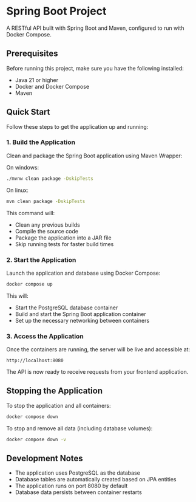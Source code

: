 # Spring Boot Project

A RESTful API built with Spring Boot and Maven, configured to run with Docker Compose.

## Prerequisites

Before running this project, make sure you have the following installed:

- Java 21 or higher
- Docker and Docker Compose
- Maven

## Quick Start

Follow these steps to get the application up and running:

### 1. Build the Application

Clean and package the Spring Boot application using Maven Wrapper:


On windows:
```bash
./mvnw clean package -DskipTests
```

On linux:
```bash
mvn clean package -DskipTests
```

This command will:
- Clean any previous builds
- Compile the source code
- Package the application into a JAR file
- Skip running tests for faster build times

### 2. Start the Application

Launch the application and database using Docker Compose:

```bash
docker compose up
```

This will:
- Start the PostgreSQL database container
- Build and start the Spring Boot application container
- Set up the necessary networking between containers

### 3. Access the Application

Once the containers are running, the server will be live and accessible at:

```
http://localhost:8080
```

The API is now ready to receive requests from your frontend application.

## Stopping the Application

To stop the application and all containers:

```bash
docker compose down
```

To stop and remove all data (including database volumes):

```bash
docker compose down -v
```

## Development Notes

- The application uses PostgreSQL as the database
- Database tables are automatically created based on JPA entities
- The application runs on port 8080 by default
- Database data persists between container restarts

